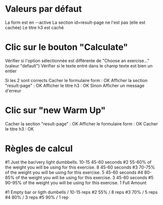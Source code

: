 # Valeurs par défaut
La form est en --active
La section id=result-page ne l'est pas (elle est cachée)
Le titre h3 est caché

# Clic sur le bouton "Calculate"
Vérifier si l'option sélectionnée est différente de "Choose an exercise..." (valeur "default")
Vérifier si le texte entré dans le champ texte est bien un entier

Si les 2 sont corrects 
    Cacher le formulaire form : OK
    Afficher la section "result-page" : OK
    Afficher le titre h3 : OK
Sinon
    Afficher un message d'erreur

# Clic sur "new Warm Up"
Cacher la section "result-page" : OK
Afficher le formulaire form : OK
Cacher le titre h3 : OK

# Règles de calcul

#1	Just the bar/very light dumbbells.	10-15	45-60 seconds
#2	55-60% of the weight you will be using for this exercise.	8	45-60 seconds
#3	70-75% of the weight you will be using for this exercise.	5	45-60 seconds
#4	80-85% of the weight you will be using for this exercise.	3	45-60 seconds
#5	90-95% of the weight you will be using for this exercise.	1	Full Amount

#1 Empty bar or ligth dumbells / 10-15 reps
#2 55% / 8 reps
#3 70% / 5 reps
#4 80% / 3 reps
#5 90%  / 1 rep
